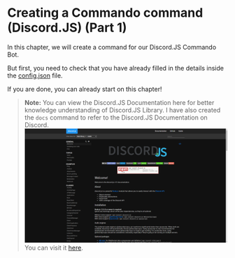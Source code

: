 # Creating a Commando command (Discord.JS) (Part 1)

In this chapter, we will create a command for our Discord.JS Commando Bot.

But first, you need to check that you have already filled in the details inside the [config.json](../sources/config.json) file.

If you are done, you can already start on this chapter!

> <b>Note:</b> You can view the Discord.JS Documentation here for better knowledge understanding of Discord.JS Library. I have also created the `docs` command to refer to the Discord.JS Documentation on Discord.<br>
![Discord.JS.org](discord.js.org.PNG)<br>
You can visit it [here](https://discord.js.org/#/docs/main/stable/general/welcome).

